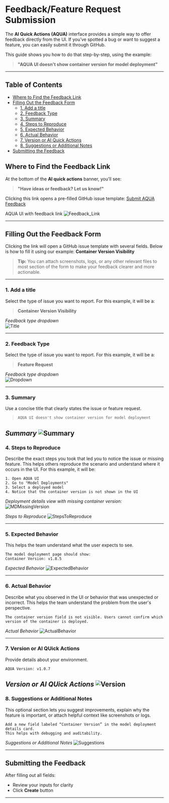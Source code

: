 # Feedback/Feature Request Submission

The **AI Quick Actions (AQUA)** interface provides a simple way to offer feedback directly from the UI. If you’ve spotted a bug or want to suggest a feature, you can easily submit it through GitHub.

This guide shows you how to do that step-by-step, using the example:
> **"AQUA UI doesn't show container version for model deployment"**

---

## Table of Contents

- [Where to Find the Feedback Link](#where-to-find-the-feedback-link)
- [Filling Out the Feedback Form](#filling-out-the-feedback-form)
    - [1. Add a title](#1-add-a-title)
    - [2. Feedback Type](#2-feedback-type)
    - [3. Summary](#3-summary)
    - [4. Steps to Reproduce](#4-steps-to-reproduce)
    - [5. Expected Behavior](#5-expected-behavior)
    - [6. Actual Behavior](#6-actual-behavior)
    - [7. Version or AI Quick Actions](#7-version-or-ai-quick-actions)
    - [8. Suggestions or Additional Notes](#8-suggestions-or-additional-notes)
- [Submitting the Feedback](#submitting-the-feedback)

## Where to Find the Feedback Link

At the bottom of the **AI quick actions** banner, you’ll see:

> **"Have ideas or feedback? Let us know!"**

Clicking this link opens a pre-filled GitHub issue template:
[Submit AQUA Feedback](https://github.com/oracle-samples/oci-data-science-ai-samples/issues/new?template=feedback_aqua.yml)

AQUA UI with feedback link
![Feedback_Link](web_assets/feedback-link-banner.png)

---

## Filling Out the Feedback Form

Clicking the link will open a GitHub issue template with several fields. Below is how to fill it using our example: **Container Version Visibility**

> **Tip:** You can attach screenshots, logs, or any other relevant files to most section of the form to make your feedback clearer and more actionable.
---

### 1. Add a title

Select the type of issue you want to report. For this example, it will be a:

> **Container Version Visibility**


_Feedback type dropdown_  
![Title](web_assets/feedback-title.png)

---

### 2. Feedback Type

Select the type of issue you want to report. For this example, it will be a:

> **Feature Request**


_Feedback type dropdown_  
![Dropdown](web_assets/feedback-type-dropdown.png)

---

### 3. Summary

Use a concise title that clearly states the issue or feature request.

> `AQUA UI doesn't show container version for model deployment`

_Summary_
![Summary](web_assets/feedback-summary.png)
---

### 4. Steps to Reproduce
Describe the exact steps you took that led you to notice the issue or missing feature. This helps others reproduce the scenario and understand where it occurs in the UI. For this example, it will be:
```text
1. Open AQUA UI
2. Go to "Model Deployments"
3. Select a deployed model
4. Notice that the container version is not shown in the UI
```

_Deployment details view with missing container version:_ 
![MDMissingVersion](web_assets/feedback-md-missing-version.png)

_Steps to Reproduce_
![StepsToReproduce](web_assets/feedback-steps-to-reproduce.png)

---

### 5. Expected Behavior
This helps the team understand what the user expects to see.
```text
The model deployment page should show:
Container Version: v1.8.5
```
_Expected Behavior_
![ExpectedBehavior](web_assets/feedback-expected-behavior.png)

---

### 6. Actual Behavior
Describe what you observed in the UI or behavior that was unexpected or incorrect. This helps the team understand the problem from the user's perspective.
```text
The container version field is not visible. Users cannot confirm which version of the container is deployed.
```
_Actual Behavior_
![ActualBehavior](web_assets/feedback-actual-behavior.png)

---

### 7. Version or AI QUick Actions

Provide details about your environment.

```text
AQUA Version: v1.0.7
```
_Version or AI QUick Actions_
![Version](web_assets/feedback-version.png)
---

### 8. Suggestions or Additional Notes
This optional section lets you suggest improvements, explain why the feature is important, or attach helpful context like screenshots or logs.
```text
Add a new field labeled “Container Version” in the model deployment details card.  
This helps with debugging and auditability.
```

_Suggestions or Additional Notes_
![Suggestions](web_assets/feedback-additional-info.png)

---

## Submitting the Feedback

After filling out all fields:

- Review your inputs for clarity
- Click **Create** button

---



